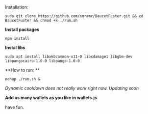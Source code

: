Installation:

```
sudo git clone https://github.com/smramr/BaucetFuster.git && cd BaucetFuster && chmod +x ./run.sh
```

**Install packages**

```
npm install
```

**Instal libs**

```
sudo apt install libxkbcommon-x11-0 libxdamage1 libgbm-dev libpangocairo-1.0-0 libpango-1.0-0
```


**How to run: **

```
nohup ./run.sh &
```

*Dynamic cooldown does not really work right now. Updating soon*

**Add as many wallets as you like in wallets.js**

have fun.
